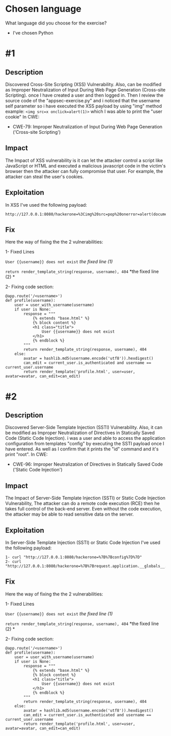 # Chosen language

What language did you choose for the exercise?

- I've chosen Python

# \#1

## Description

Discovered Cross-Site Scripting (XSS) Vulnerability. Also, can be modified as Improper Neutralization of Input During Web Page Generation (Cross-site Scripting).
once I have created a user and then logged in. Then I review the source code of the "appsec-exercise.py" and i noticed that the username self parameter so i have executed the XSS payload by using "img" method example: `<img src=x onclick=alert(1)>` which I was able to print the "user cookie"
In CWE:
- CWE-79: Improper Neutralization of Input During Web Page Generation ('Cross-site Scripting')


## Impact

The Impact of XSS vulnerability is it can let the attacker control a script like JavaScript or HTML and executed a malicious javascript code
in the victim's browser then the attacker can fully compromise that user. For example, the attacker can steal the user's cookies.

## Exploitation

In XSS I've used the following payload:

```
http://127.0.0.1:8080/hackerone=%3Cimg%20src=pop%20onerror=alert(document.cookie)%3E
```

## Fix

Here the way of fixing the the 2 vulnerabilities:

1- Fixed Lines

`User {{username}} does not exist` *the fixed line (1)*

`return render_template_string(response, username), 404`  *the fixed line (2) *

2- Fixing code section:

```
@app.route('/<username>')
def profile(username):
    user = user_with_username(username)
    if user is None:
        response = """
            {% extends "base.html" %}
            {% block content %}
            <h1 class="title">
                User {{username}} does not exist
            </h1>
            {% endblock %}
        """
        return render_template_string(response, username), 404
    else:
        avatar = hashlib.md5(username.encode('utf8')).hexdigest()
        can_edit = current_user.is_authenticated and username == current_user.username
        return render_template('profile.html', user=user, avatar=avatar, can_edit=can_edit)
```



# \#2


## Description

Discovered Server-Side Template Injection (SSTI) Vulnerability. Also, it can be modified as Improper Neutralization of Directives in Statically Saved Code (Static Code Injection).
i was a user and able to access the application configuration from templates "config" by executing the SSTI payload once I have entered.
As well as I confirm that it prints the "id" command and it's print "root".
In CWE:
- CWE-96: Improper Neutralization of Directives in Statically Saved Code ('Static Code Injection')

## Impact

The Impact of Server-Side Template Injection (SSTI) or Static Code Injection Vulnerability, The attacker can do a remote code execution (RCE) then he takes full control of the back-end server.
Even without the code execution, the attacker may be able to read sensitive data on the server.

## Exploitation

In Server-Side Template Injection (SSTI) or Static Code Injection I've used the following payload:

```
1- curl "http://127.0.0.1:8080/hackerone=%7B%7Bconfig%7D%7D"
2- curl "http://127.0.0.1:8080/hackerone=%7B%7Brequest.application.__globals__.__builtins__.__import__('os').popen('id').read()%7D%7D"
```

## Fix


Here the way of fixing the the 2 vulnerabilities:

1- Fixed Lines

`User {{username}} does not exist` *the fixed line (1)*

`return render_template_string(response, username), 404`  *the fixed line (2) *

2- Fixing code section:

```
@app.route('/<username>')
def profile(username):
    user = user_with_username(username)
    if user is None:
        response = """
            {% extends "base.html" %}
            {% block content %}
            <h1 class="title">
                User {{username}} does not exist
            </h1>
            {% endblock %}
        """
        return render_template_string(response, username), 404
    else:
        avatar = hashlib.md5(username.encode('utf8')).hexdigest()
        can_edit = current_user.is_authenticated and username == current_user.username
        return render_template('profile.html', user=user, avatar=avatar, can_edit=can_edit)
```
